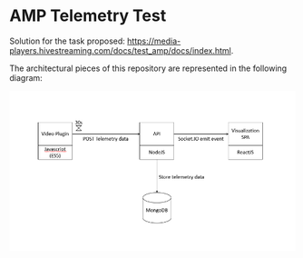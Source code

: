 # AMP Telemetry Test

Solution for the task proposed: https://media-players.hivestreaming.com/docs/test_amp/docs/index.html.

The architectural pieces of this repository are represented in the following diagram:

![picture](assets/Architecture.PNG)

